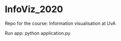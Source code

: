 # InfoViz_2020
Repo for the course: Information visualisation at UvA

Run app: python application.py
